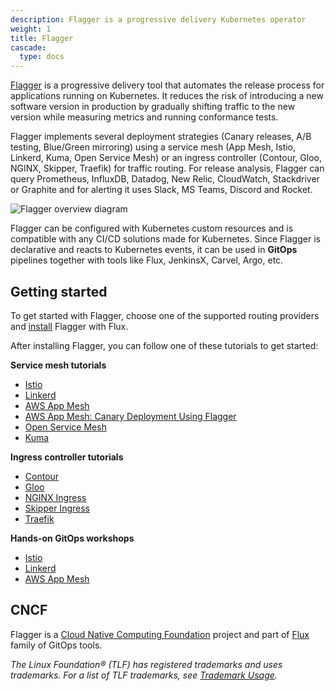 ```yaml
---
description: Flagger is a progressive delivery Kubernetes operator
weight: 1
title: Flagger
cascade:
  type: docs
---
```


[Flagger](https://github.com/fluxcd/flagger) is a progressive delivery tool that automates the release
process for applications running on Kubernetes. It reduces the risk of introducing a new software
version in production by gradually shifting traffic to the new version while measuring metrics
and running conformance tests.

Flagger implements several deployment strategies (Canary releases, A/B testing, Blue/Green mirroring)
using a service mesh (App Mesh, Istio, Linkerd, Kuma, Open Service Mesh)
or an ingress controller (Contour, Gloo, NGINX, Skipper, Traefik) for traffic routing.
For release analysis, Flagger can query Prometheus, InfluxDB, Datadog, New Relic, CloudWatch, Stackdriver
or Graphite and for alerting it uses Slack, MS Teams, Discord and Rocket.

![Flagger overview diagram](/img/diagrams/flagger-overview.png)

Flagger can be configured with Kubernetes custom resources and is compatible with
any CI/CD solutions made for Kubernetes. Since Flagger is declarative and reacts to Kubernetes events,
it can be used in **GitOps** pipelines together with tools like Flux, JenkinsX, Carvel, Argo, etc.

## Getting started

To get started with Flagger, choose one of the supported routing providers and
[install](install/flagger-install-with-flux.md) Flagger with Flux.

After installing Flagger, you can follow one of these tutorials to get started:

**Service mesh tutorials**

* [Istio](tutorials/istio-progressive-delivery.md)
* [Linkerd](tutorials/linkerd-progressive-delivery.md)
* [AWS App Mesh](tutorials/appmesh-progressive-delivery.md)
* [AWS App Mesh: Canary Deployment Using Flagger](https://www.eksworkshop.com/advanced/340_appmesh_flagger/)
* [Open Service Mesh](tutorials/osm-progressive-delivery.md)
* [Kuma](tutorials/kuma-progressive-delivery.md)

**Ingress controller tutorials**

* [Contour](tutorials/contour-progressive-delivery.md)
* [Gloo](tutorials/gloo-progressive-delivery.md)
* [NGINX Ingress](tutorials/nginx-progressive-delivery.md)
* [Skipper Ingress](tutorials/skipper-progressive-delivery.md)
* [Traefik](tutorials/traefik-progressive-delivery.md)

**Hands-on GitOps workshops**

* [Istio](https://github.com/stefanprodan/gitops-istio)
* [Linkerd](https://helm.workshop.flagger.dev)
* [AWS App Mesh](https://eks.handson.flagger.dev)

## CNCF

Flagger is a [Cloud Native Computing Foundation](https://cncf.io/) project
and part of [Flux](/) family of GitOps tools.

_The Linux Foundation® (TLF) has registered trademarks and uses trademarks.
For a list of TLF trademarks, see [Trademark Usage](https://www.linuxfoundation.org/trademark-usage)._
